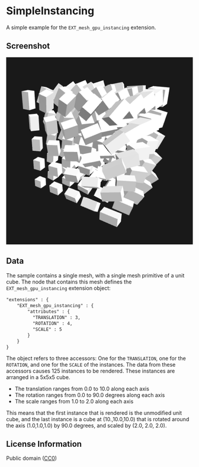 # SimpleInstancing

A simple example for the `EXT_mesh_gpu_instancing` extension.

## Screenshot

![screenshot](screenshot/screenshot_large.png)

## Data

The sample contains a single mesh, with a single mesh primitive of a unit cube. The node that contains this mesh defines the `EXT_mesh_gpu_instancing` extension object:
```
"extensions" : {
    "EXT_mesh_gpu_instancing" : {
        "attributes" : {
          "TRANSLATION" : 3,
          "ROTATION" : 4,
          "SCALE" : 5
        }
    }
}
```
The object refers to three accessors: One for the `TRANSLATION`, one for the `ROTATION`, and one for the `SCALE` of the instances. The data from these accessors causes 125 instances to be rendered. These instances are arranged in a 5x5x5 cube.

- The translation ranges from 0.0 to 10.0 along each axis
- The rotation ranges from 0.0 to 90.0 degrees along each axis
- The scale ranges from 1.0 to 2.0 along each axis

This means that the first instance that is rendered is the unmodified unit cube, and the last instance is a cube at (10.,10.0,10.0) that is rotated around the axis (1.0,1.0,1.0) by 90.0 degrees, and scaled by (2.0, 2.0, 2.0).

## License Information

Public domain ([CC0](https://creativecommons.org/publicdomain/zero/1.0/))

